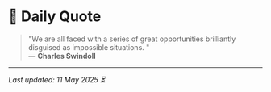 # 📜 Daily Quote

> "We are all faced with a series of great opportunities brilliantly disguised as impossible situations. "  
> — **Charles Swindoll**

---

_Last updated: 11 May 2025 ⏳_
